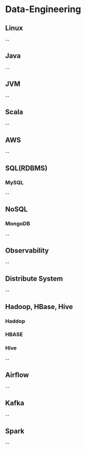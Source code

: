 # Data-Engineering

## Linux
--

## Java
--

## JVM
--

## Scala
--

## AWS
--

## SQL(RDBMS)
### MySQL
--

## NoSQL
### MongoDB
--

## Observability
--

## Distribute System
--

## Hadoop, HBase, Hive
### Haddop

### HBASE

### Hive
--

## Airflow
--

## Kafka
--

## Spark
--
